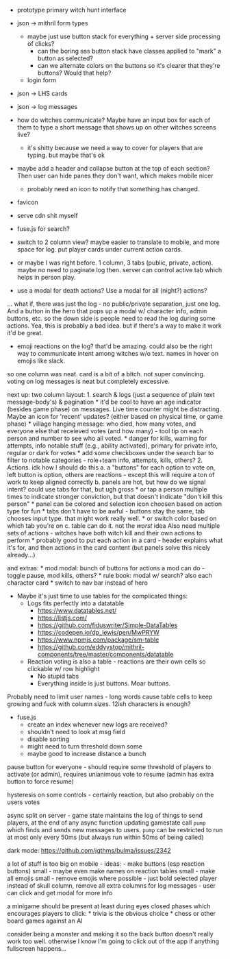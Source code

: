 * prototype primary witch hunt interface
* json -> mithril form types
    * maybe just use button stack for everything + server side processing of clicks?
        * can the boring ass button stack have classes applied to "mark" a button as selected?
        * can we alternate colors on the buttons so it's clearer that they're buttons? Would that help?
    * login form
* json -> LHS cards
* json -> log messages


* how do witches communicate? Maybe have an input box for each of them to type a short message that shows up on other witches screens live?
    * it's shitty because we need a way to cover for players that are typing. but maybe that's ok

* maybe add a header and collapse button at the top of each section? Then user can hide panes they don't want, which makes mobile nicer
    * probably need an icon to notify that something has changed.

* favicon
* serve cdn shit myself
* fuse.js for search?


* switch to 2 column view? maybe easier to translate to mobile, and more space for log. put player cards under current action cards.
* or maybe I was right before. 1 column, 3 tabs (public, private, action). maybe no need to paginate log then. server can control active tab which helps in person play.
* use a modal for death actions? Use a modal for all (night?) actions?

... what if, there was just the log - no public/private separation, just one
log. And a button in the hero that pops up a modal w/ character info, admin
buttons, etc.  so the down side is people need to read the log during some
actions. Yea, this is probably a bad idea. but if there's a way to make it work
it'd be great.


* emoji reactions on the log? that'd be amazing. could also be the right way to communicate intent among witches w/o text. names in hover on emojis like slack.


so one column was neat. card is a bit of a bitch. not super convincing.
voting on log messages is neat but completely excessive.

next up: two column layout:
    1. search & logs (just a sequence of plain text message-body's) & pagination
        * it'd be cool to have an age indicator (besides game phase) on messages. Live time counter might be distracting. Maybe an icon for 'recent' updates? (either based on physical time, or game phase)
        * village hanging message: who died, how many votes, and everyone else that receieved votes (and how many) - tool tip on each person and number to see who all voted.
        * danger for kills, warning for attempts, info notable stuff (e.g., ability activated), primary for private info, regular or dark for votes
        * add some checkboxes under the search bar to filter to notable categories - role+team info, attempts, kills, others?
    2. Actions. idk how I should do this
        a. a "buttons" for each option to vote on, left button is option, others are reactions - except this will require a ton of work to keep aligned correctly
        b. panels are hot, but how do we signal intent? could use tabs for that, but ugh gross
            * or tap a person multiple times to indicate stronger conviction, but that doesn't indicate "don't kill this person"
            * panel can be colored and selection icon choosen based on action type for fun
            * tabs don't have to be awful - buttons stay the same, tab chooses input type. that might work really well.
            * or switch color based on which tab you're on
        c. table can do it. not the _worst_ idea
       Also need multiple sets of actions - witches have both witch kill and their own actions to perform
        * probably good to put each action in a card - header explains what it's for, and then actions in the card content (but panels solve this nicely already...)

and extras:
    * mod modal: bunch of buttons for actions a mod can do - toggle pause, mod kills, others?
    * rule book: modal w/ search? also each character card
    * switch to nav bar instead of hero

* Maybe it's just time to use tables for the complicated things:
    * Logs fits perfectly into a datatable
        * https://www.datatables.net/
        * https://listjs.com/
        * https://github.com/fiduswriter/Simple-DataTables
        * https://codepen.io/dp_lewis/pen/MwPRYW
        * https://www.npmjs.com/package/sm-table
        * https://github.com/eddyystop/mithril-components/tree/master/components/datatable
    * Reaction voting is also a table - reactions are their own cells so clickable w/ row highlight
        * No stupid tabs
        * Everything inside is just buttons. Moar buttons.


Probably need to limit user names - long words cause table cells to keep growing and fuck with column sizes. 12ish characters is enough?


* fuse.js
    - create an index whenever new logs are received?
    - shouldn't need to look at msg field
    - disable sorting
    - might need to turn threshold down some
    - maybe good to increase distance a bunch



pause button for everyone - should require some threshold of players to activate (or admin), requires unianimous vote to resume (admin has extra button to force resume)

hysteresis on some controls - certainly reaction, but also probably on the users votes

async split on server - game state maintains the log of things to send players,
at the end of any async function updating gamestate call `pump` which finds and
sends new messages to users. `pump` can be restricted to run at most only every
50ms (but always run within 50ms of being called)


dark mode: https://github.com/jgthms/bulma/issues/2342

a lot of stuff is too big on mobile - ideas:
    - make buttons (esp reaction buttons) small - maybe even make names on reaction tables small
    - make all emojis small
    - remove emojis where possible - just bold selected player instead of skull column, remove all extra columns for log messages - user can click and get modal for more info


a minigame should be present at least during eyes closed phases which encourages players to click:
    * trivia is the obvious choice
    * chess or other board games against an AI

consider being a monster and making it so the back button doesn't really work too well. otherwise I know I'm going to click out of the app if anything fullscreen happens...
